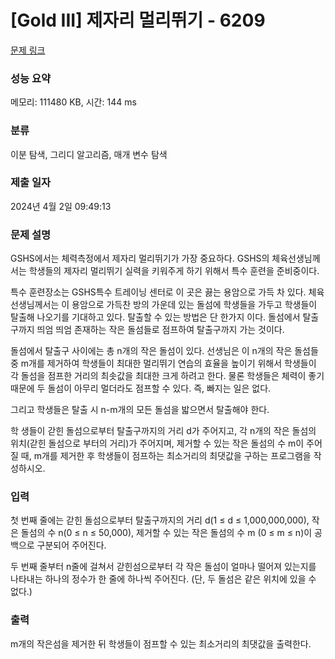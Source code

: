 # [Gold III] 제자리 멀리뛰기 - 6209 

[문제 링크](https://www.acmicpc.net/problem/6209) 

### 성능 요약

메모리: 111480 KB, 시간: 144 ms

### 분류

이분 탐색, 그리디 알고리즘, 매개 변수 탐색

### 제출 일자

2024년 4월 2일 09:49:13

### 문제 설명

<p>GSHS에서는 체력측정에서 제자리 멀리뛰기가 가장 중요하다. GSHS의 체육선생님께서는 학생들의 제자리 멀리뛰기 실력을 키워주게 하기 위해서 특수 훈련을 준비중이다.</p>

<p>특수 훈련장소는 GSHS특수 트레이닝 센터로 이 곳은 끓는 용암으로 가득 차 있다. 체육선생님께서는 이 용암으로 가득찬 방의 가운데 있는 돌섬에 학생들을 가두고 학생들이 탈출해 나오기를 기대하고 있다. 탈출할 수 있는 방법은 단 한가지 이다. 돌섬에서 탈출구까지 띄엄 띄엄 존재하는 작은 돌섬들로 점프하여 탈출구까지 가는 것이다.</p>

<p>돌섬에서 탈출구 사이에는 총 n개의 작은 돌섬이 있다. 선생님은 이 n개의 작은 돌섬들 중 m개를 제거하여 학생들이 최대한 멀리뛰기 연습의 효율을 높이기 위해서 학생들이 각 돌섬을 점프한 거리의 최솟값을 최대한 크게 하려고 한다. 물론 학생들은 체력이 좋기 때문에 두 돌섬이 아무리 멀더라도 점프할 수 있다. 즉, 빠지는 일은 없다.</p>

<p>그리고 학생들은 탈출 시 n-m개의 모든 돌섬을 밟으면서 탈출해야 한다.</p>

<p>학 생들이 갇힌 돌섬으로부터 탈출구까지의 거리 d가 주어지고, 각 n개의 작은 돌섬의 위치(갇힌 돌섬으로 부터의 거리)가 주어지며, 제거할 수 있는 작은 돌섬의 수 m이 주어질 때, m개를 제거한 후 학생들이 점프하는 최소거리의 최댓값을 구하는 프로그램을 작성하시오.</p>

### 입력 

 <p>첫 번째 줄에는 갇힌 돌섬으로부터 탈출구까지의 거리 d(1 ≤ d ≤ 1,000,000,000), 작은 돌섬의 수 n(0 ≤ n ≤ 50,000), 제거할 수 있는 작은 돌섬의 수 m (0 ≤ m ≤ n)이 공백으로 구분되어 주어진다.</p>

<p>두 번째 줄부터 n줄에 걸쳐서 갇힌섬으로부터 각 작은 돌섬이 얼마나 떨어져 있는지를 나타내는 하나의 정수가 한 줄에 하나씩 주어진다. (단, 두 돌섬은 같은 위치에 있을 수 없다.)</p>

### 출력 

 <p>m개의 작은섬을 제거한 뒤 학생들이 점프할 수 있는 최소거리의 최댓값을 출력한다.</p>

